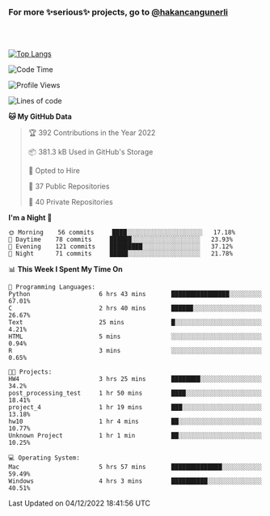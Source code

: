 ### For more ✨serious✨ projects, go to [@hakancangunerli](https://github.com/hakancangunerli)

<br>
<br>



[![Top Langs](https://github-readme-stats.vercel.app/api/top-langs/?username=63616e&layout=compact&hide=tex,html,shell,assembly,C&langs_count=6&exclude_repo=2015-csharp)](https://github.com/anuraghazra/github-readme-stats)


<!--START_SECTION:waka-->
![Code Time](http://img.shields.io/badge/Code%20Time-348%20hrs%2025%20mins-blue)

![Profile Views](http://img.shields.io/badge/Profile%20Views-9-blue)

![Lines of code](https://img.shields.io/badge/From%20Hello%20World%20I%27ve%20Written-1%20Million%20lines%20of%20code-blue)

**🐱 My GitHub Data** 

> 🏆 392 Contributions in the Year 2022
 > 
> 📦 381.3 kB Used in GitHub's Storage 
 > 
> 💼 Opted to Hire
 > 
> 📜 37 Public Repositories 
 > 
> 🔑 40 Private Repositories  
 > 
**I'm a Night 🦉** 

```text
🌞 Morning    56 commits     ████░░░░░░░░░░░░░░░░░░░░░   17.18% 
🌆 Daytime    78 commits     ██████░░░░░░░░░░░░░░░░░░░   23.93% 
🌃 Evening    121 commits    █████████░░░░░░░░░░░░░░░░   37.12% 
🌙 Night      71 commits     █████░░░░░░░░░░░░░░░░░░░░   21.78%

```


📊 **This Week I Spent My Time On** 

```text
💬 Programming Languages: 
Python                   6 hrs 43 mins       ████████████████░░░░░░░░░   67.01% 
C                        2 hrs 40 mins       ██████░░░░░░░░░░░░░░░░░░░   26.67% 
Text                     25 mins             █░░░░░░░░░░░░░░░░░░░░░░░░   4.21% 
HTML                     5 mins              ░░░░░░░░░░░░░░░░░░░░░░░░░   0.94% 
R                        3 mins              ░░░░░░░░░░░░░░░░░░░░░░░░░   0.65%

🐱‍💻 Projects: 
HW4                      3 hrs 25 mins       ████████░░░░░░░░░░░░░░░░░   34.2% 
post_processing_test     1 hr 50 mins        ████░░░░░░░░░░░░░░░░░░░░░   18.41% 
project_4                1 hr 19 mins        ███░░░░░░░░░░░░░░░░░░░░░░   13.18% 
hw10                     1 hr 4 mins         ██░░░░░░░░░░░░░░░░░░░░░░░   10.77% 
Unknown Project          1 hr 1 min          ██░░░░░░░░░░░░░░░░░░░░░░░   10.25%

💻 Operating System: 
Mac                      5 hrs 57 mins       ██████████████░░░░░░░░░░░   59.49% 
Windows                  4 hrs 3 mins        ██████████░░░░░░░░░░░░░░░   40.51%

```


 Last Updated on 04/12/2022 18:41:56 UTC
<!--END_SECTION:waka-->


